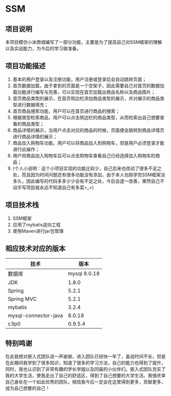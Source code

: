 # SSM
## 项目说明
本项目模仿小米商城编写了一部分功能，主要是为了提高自己对SSM框架的理解以及实战能力，为今后的学习做准备。
## 项目功能描述
 1. 基本的用户登录以及注册功能，用户注册或登录后会自动跳转页面；
 2. 首页数据加载，由于拿到的页面是一个空架子，因此需要自己对首页的数据加载功能进行编写与完善，可以实现在首页加载出商品名称以及商品图片；
 3. 首页商品类型的展示，在首页侧边栏添加商品类型的展示，并对展示的商品类型进行数据填充；
 4. 首页商品搜索功能，用户可以在首页进行商品的搜索；
 5. 根据类型检索商品，用户可以点击侧边栏的商品类型，从而检索出自己想要查看的商品类型；
 6. 商品详情的展示，当用户点击对应的商品的时候，页面便会跳转到商品详情页进行商品详情的展示；
 7. 商品加入购物车功能，用户可以将商品加入到购物车，但是用户必须登录才能进行此操作；
 8. 用户将商品加入购物车后可以点击购物车查看自己已经选择加入购物车的商品；
 9. (个人小说明：这个小项目实现的功能比较少，自己后来也改动了很多不足之处，而且因为时间问题还有很多功能没有添加，由于本人也刚学完SSM框架没多久，因此编写的代码多多少少会有不足之处，今后会逐一改善，果然自己不动手写项目就永远不知道自己有多菜>_<)
## 项目技术栈
 1. SSM框架
 2. 应用了mybatis逆向工程
 3. 使用Maven进行jar包管理
## 相应技术对应的版本
技术     | 版本
-------- | -----
数据库  | mysql 8.0.18
JDK  | 1.8.0
Spring  | 5.2.1
Spring MVC | 5.2.1
mybatis | 3.2.4
mysql-connector-java | 8.0.18
c3p0 | 0.9.5.4

## 特别鸣谢
在此我想对嵌入式团队说一声谢谢，进入团队已经快一年了，虽说时间不长，但是在此期间我学到了很多知识，知道了很多的学习方法，自己的能力也得到了提升，同时，我也认识到了非常有趣的学长学姐以及同届的小伙伴们。嵌入式团队充实了我的大学生活，使我走出了自己的舒适区，得到了自己想要的大学生活。我很庆幸自己身处在一个如此优秀的团队，相信我今后一定会在这里得到更多，贡献更多，成为自己想要的自己！
